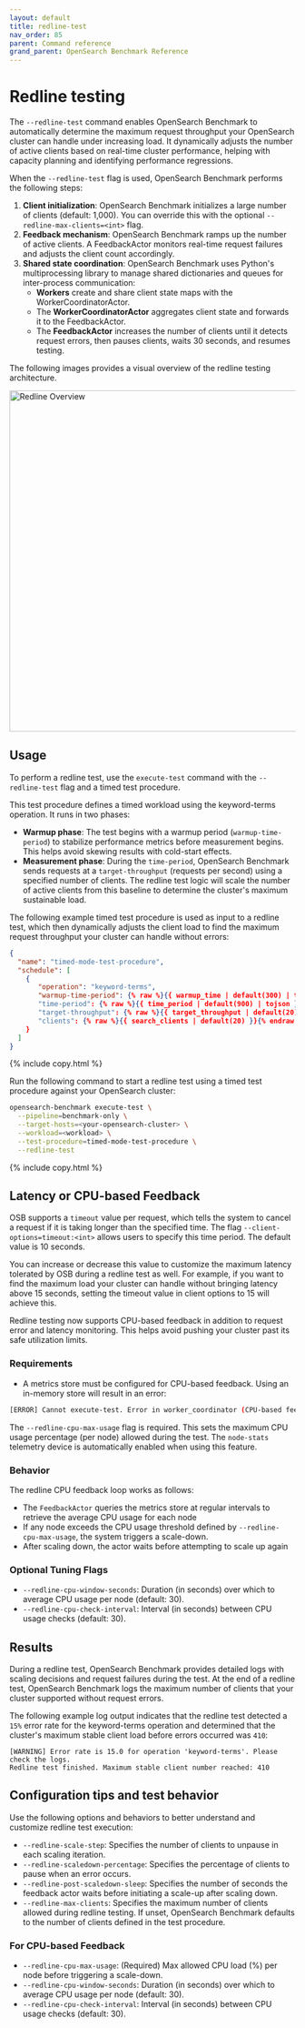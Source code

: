 ```yaml
---
layout: default
title: redline-test
nav_order: 85
parent: Command reference
grand_parent: OpenSearch Benchmark Reference
---
```


# Redline testing

The `--redline-test` command enables OpenSearch Benchmark to automatically determine the maximum request throughput your OpenSearch cluster can handle under increasing load. It dynamically adjusts the number of active clients based on real-time cluster performance, helping with capacity planning and identifying performance regressions.

When the `--redline-test` flag is used, OpenSearch Benchmark performs the following steps:

1. **Client initialization**: OpenSearch Benchmark initializes a large number of clients (default: 1,000). You can override this with the optional `--redline-max-clients=<int>` flag.
2. **Feedback mechanism**: OpenSearch Benchmark ramps up the number of active clients. A FeedbackActor monitors real-time request failures and adjusts the client count accordingly.
3. **Shared state coordination**: OpenSearch Benchmark uses Python's multiprocessing library to manage shared dictionaries and queues for inter-process communication:
   - **Workers** create and share client state maps with the WorkerCoordinatorActor.
   - The **WorkerCoordinatorActor** aggregates client state and forwards it to the FeedbackActor.
   - The **FeedbackActor** increases the number of clients until it detects request errors, then pauses clients, waits 30 seconds, and resumes testing.
  
The following images provides a visual overview of the redline testing architecture.

<img src="{{site.url}}{{site.baseurl}}/images/benchmark/osb-actor-system.png" alt="Redline Overview" width="600">


## Usage

To perform a redline test, use the `execute-test` command with the `--redline-test` flag and a timed test procedure.

This test procedure defines a timed workload using the keyword-terms operation. It runs in two phases:

- **Warmup phase**: The test begins with a warmup period (`warmup-time-period`) to stabilize performance metrics before measurement begins. This helps avoid skewing results with cold-start effects.
- **Measurement phase**: During the `time-period`, OpenSearch Benchmark sends requests at a `target-throughput` (requests per second) using a specified number of clients. The redline test logic will scale the number of active clients from this baseline to determine the cluster's maximum sustainable load.

The following example timed test procedure is used as input to a redline test, which then dynamically adjusts the client load to find the maximum request throughput your cluster can handle without errors:

```json
{
  "name": "timed-mode-test-procedure",
  "schedule": [
    {
       "operation": "keyword-terms",
       "warmup-time-period": {% raw %}{{ warmup_time | default(300) | tojson }}{% endraw %},
       "time-period": {% raw %}{{ time_period | default(900) | tojson }}{% endraw %},
       "target-throughput": {% raw %}{{ target_throughput | default(20) | tojson }}{% endraw %},
       "clients": {% raw %}{{ search_clients | default(20) }}{% endraw %}
    }
  ]
}
```
{% include copy.html %}

Run the following command to start a redline test using a timed test procedure against your OpenSearch cluster:

```bash
opensearch-benchmark execute-test \
  --pipeline=benchmark-only \
  --target-hosts=<your-opensearch-cluster> \
  --workload=<workload> \
  --test-procedure=timed-mode-test-procedure \
  --redline-test
```
{% include copy.html %}

## Latency or CPU-based Feedback
OSB supports a `timeout` value per request, which tells the system to cancel a request if it is taking longer than the specified time. The flag `--client-options=timeout:<int>` allows users to specify this time period. The default value is 10 seconds.

You can increase or decrease this value to customize the maximum latency tolerated by OSB during a redline test as well. 
For example, if you want to find the maximum load your cluster can handle without bringing latency above 15 seconds, setting the timeout value in client options to 15 will achieve this.

Redline testing now supports CPU-based feedback in addition to request error and latency monitoring. This helps avoid pushing your cluster past its safe utilization limits. 

### Requirements
- A metrics store must be configured for CPU-based feedback. Using an in-memory store will result in an error:
```bash
[ERROR] Cannot execute-test. Error in worker_coordinator (CPU-based feedback requires a metrics store. You are using an in-memory metrics store)
```
The `--redline-cpu-max-usage` flag is required. This sets the maximum CPU usage percentage (per node) allowed during the test.
The `node-stats` telemetry device is automatically enabled when using this feature.

### Behavior
The redline CPU feedback loop works as follows:
- The `FeedbackActor` queries the metrics store at regular intervals to retrieve the average CPU usage for each node
- If any node exceeds the CPU usage threshold defined by `--redline-cpu-max-usage`, the system triggers a scale-down.
- After scaling down, the actor waits before attempting to scale up again

### Optional Tuning Flags
- `--redline-cpu-window-seconds`: Duration (in seconds) over which to average CPU usage per node (default: 30).
- `--redline-cpu-check-interval`: Interval (in seconds) between CPU usage checks (default: 30).

## Results

During a redline test, OpenSearch Benchmark provides detailed logs with scaling decisions and request failures during the test. At the end of a redline test, OpenSearch Benchmark logs the maximum number of clients that your cluster supported without request errors.

The following example log output indicates that the redline test detected a `15%` error rate for the keyword-terms operation and determined that the cluster's maximum stable client load before errors occurred was `410`:

```
[WARNING] Error rate is 15.0 for operation 'keyword-terms'. Please check the logs.
Redline test finished. Maximum stable client number reached: 410
```

## Configuration tips and test behavior

Use the following options and behaviors to better understand and customize redline test execution:

- `--redline-scale-step`: Specifies the number of clients to unpause in each scaling iteration.
- `--redline-scaledown-percentage`: Specifies the percentage of clients to pause when an error occurs.
- `--redline-post-scaledown-sleep`: Specifies the number of seconds the feedback actor waits before initiating a scale-up after scaling down.
- `--redline-max-clients`: Specifies the maximum number of clients allowed during redline testing. If unset, OpenSearch Benchmark defaults to the number of clients defined in the test procedure.

### For CPU-based Feedback
- `--redline-cpu-max-usage`: (Required) Max allowed CPU load (%) per node before triggering a scale-down.
- `--redline-cpu-window-seconds`: Duration (in seconds) over which to average CPU usage per node (default: 30).
- `--redline-cpu-check-interval`: Interval (in seconds) between CPU usage checks (default: 30).